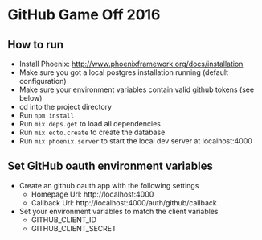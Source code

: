 # GitHub Game Off 2016

## How to run

- Install Phoenix: http://www.phoenixframework.org/docs/installation
- Make sure you got a local postgres installation running (default configuration)
- Make sure your environment variables contain valid github tokens (see below)
- cd into the  project directory
- Run `npm install`
- Run `mix deps.get` to load all dependencies
- Run `mix ecto.create` to create the database
- Run `mix phoenix.server` to start the local dev server at localhost:4000

## Set GitHub oauth environment variables

- Create an github oauth app with the following settings
  - Homepage Url: http://localhost:4000
  - Callback Url: http://localhost:4000/auth/github/callback
- Set your environment variables to match the client variables
  - GITHUB_CLIENT_ID
  - GITHUB_CLIENT_SECRET
